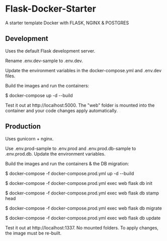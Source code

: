 # Flask-Docker-Starter
A starter template Docker with FLASK, NGINX &amp; POSTGRES

## Development
Uses the default Flask development server.

Rename .env.dev-sample to .env.dev.

Update the environment variables in the docker-compose.yml and .env.dev files.

Build the images and run the containers:

$ docker-compose up -d --build

Test it out at http://localhost:5000. The "web" folder is mounted into the container and your code changes apply automatically.

## Production
Uses gunicorn + nginx.

Use .env.prod-sample to .env.prod and .env.prod.db-sample to .env.prod.db. Update the environment variables.

Build the images and run the containers & the DB migration:

$ docker-compose -f docker-compose.prod.yml up -d --build

$ docker-compose -f docker-compose.prod.yml exec web flask db init

$ docker-compose -f docker-compose.prod.yml exec web flask db stamp head

$ docker-compose -f docker-compose.prod.yml exec web flask db migrate

$ docker-compose -f docker-compose.prod.yml exec web flask db update

Test it out at http://localhost:1337. No mounted folders. To apply changes, the image must be re-built.
